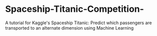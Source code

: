 # Spaceship-Titanic-Competition-
A tutorial for Kaggle's Spaceship Titanic: Predict which passengers are transported to an alternate dimension using Machine Learning
